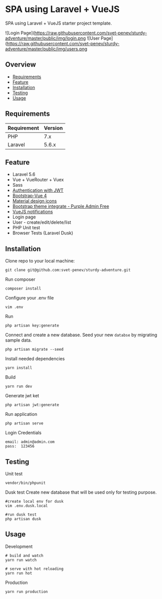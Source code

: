 # SPA using Laravel + VueJS
 SPA using Laravel + VueJS starter project template.
 
![Login Page](https://raw.githubusercontent.com/svet-penev/sturdy-adventure/master/public/img/login.png
![User Page](https://raw.githubusercontent.com/svet-penev/sturdy-adventure/master/public/img/users.png

## Overview

  * [Requirements](#requirements)
  * [Feature](#feature)
  * [Installation](#installation)
  * [Testing](#testing)
  * [Usage](#usage)

## Requirements

| Requirement | Version
| :--- | :---
| PHP | 7.x
| Laravel | 5.6.x

## Feature
* Laravel 5.6
* Vue + VueRouter + Vuex
* Sass
* [Authentication with JWT](https://github.com/tymondesigns/jwt-auth/)
* [Bootstrap-Vue 4](https://bootstrap-vue.js.org/)
* [Material design icons](https://materialdesignicons.com/)
* [Bootstrap theme integrate - Purple Admin Free](http://www.bootstrapdash.com/demo/purple-admin-free/index.html)
* [VueJS notifications](https://github.com/euvl/vue-notification/)
* Login page
* User - create/edit/delete/list 
* PHP Unit test
* Browser Tests (Laravel Dusk)

## Installation

Clone repo to your local machine:
```
git clone git@github.com:svet-penev/sturdy-adventure.git
```

Run composer
```
composer install
```

Configure your .env file
```
vim .env
```

Run 
```
php artisan key:generate
```


Connect and create a new database. Seed your new `databse` by migrating sample data.
```
php artisan migrate --seed
```

Install needed dependencies
```
yarn install
```

Build 
```
yarn run dev
```

Generate jwt ket
```
php artisan jwt:generate
```

Run application
```
php artisan serve
```

Login Credentials
```
email: admin@admin.com
pass:  123456
```

## Testing
Unit test
```
vendor/bin/phpunit
```

Dusk test 
Create new database that will be used only for testing purpose.
```
#create local env for dusk
vim .env.dusk.local

#run dusk test
php artisan dusk
```

## Usage
Development
```
# build and watch
yarn run watch

# serve with hot reloading
yarn run hot
```

Production
```
yarn run production
```

